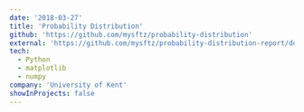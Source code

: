 ```yaml
---
date: '2018-03-27'
title: 'Probability Distribution'
github: 'https://github.com/mysftz/probability-distribution'
external: 'https://github.com/mysftz/probability-distribution-report/document/main.pdf'
tech:
  - Python
  - matplotlib
  - numpy
company: 'University of Kent'
showInProjects: false
---
```

